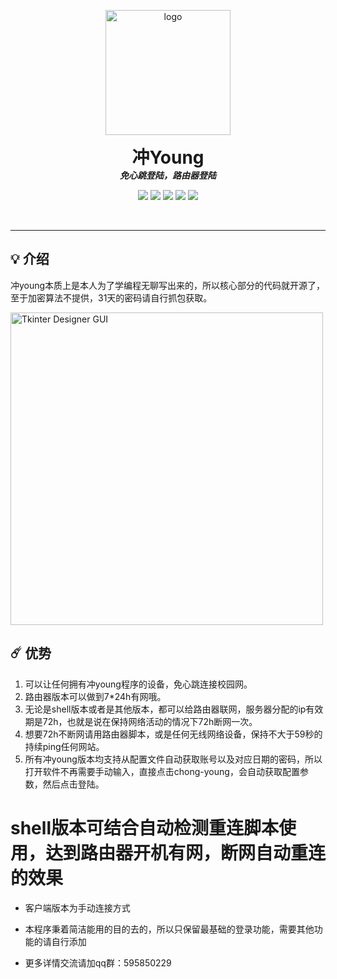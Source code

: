 <p align="center">
  <img width="200" src="https://github.com/dapaoxixixi/feiyoung/blob/main/Image/ws.jpg" alt="logo">
  <h1 align="center" style="margin: 0 auto 0 auto;">冲Young</h1>
  <h5 align="center" style="margin: 0 auto 0 auto;">免心跳登陆，路由器登陆</h5>
  </p>

  <p align="center">
    <img src="https://img.shields.io/github/last-commit/dapaoxixixi/feiyoung">
    <img src="https://tokei.rs/b1/github/dapaoxixixi/feiyoung">
    <img src="https://img.shields.io/github/contributors/dapaoxixixi/feiyoung">
    <img src="https://img.shields.io/github/issues/dapaoxixixi/feiyoung?label=issues">
    <img src="https://img.shields.io/github/stars/dapaoxixixi/feiyoung">
  </p>
  
  <br>
  
  ___ 

## 💡 介绍

冲young本质上是本人为了学编程无聊写出来的，所以核心部分的代码就开源了，至于加密算法不提供，31天的密码请自行抓包获取。

<img width="500" alt="Tkinter Designer GUI" src="https://github.com/dapaoxixixi/feiyoung/blob/main/Image/pc1.png">

## ☄️  优势

1. 可以让任何拥有冲young程序的设备，免心跳连接校园网。
2. 路由器版本可以做到7*24h有网哦。
3. 无论是shell版本或者是其他版本，都可以给路由器联网，服务器分配的ip有效期是72h，也就是说在保持网络活动的情况下72h断网一次。
4. 想要72h不断网请用路由器脚本，或是任何无线网络设备，保持不大于59秒的持续ping任何网站。
5. 所有冲young版本均支持从配置文件自动获取账号以及对应日期的密码，所以打开软件不再需要手动输入，直接点击chong-young，会自动获取配置参数，然后点击登陆。





# 

# shell版本可结合自动检测重连脚本使用，达到路由器开机有网，断网自动重连的效果

 * 客户端版本为手动连接方式

 * 本程序秉着简洁能用的目的去的，所以只保留最基础的登录功能，需要其他功能的请自行添加

 * 更多详情交流请加qq群：595850229
